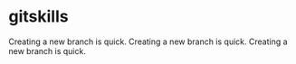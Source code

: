 # gitskills
Creating a new branch is quick.
Creating a new branch is quick.
Creating a new branch is quick.
